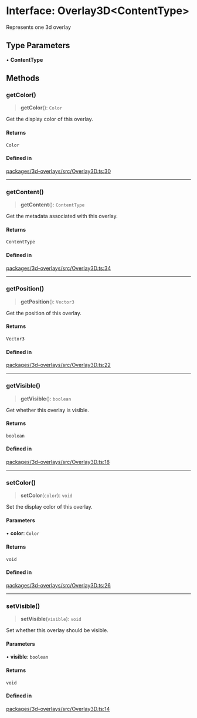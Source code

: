# Interface: Overlay3D\<ContentType\>

Represents one 3d overlay

## Type Parameters

• **ContentType**

## Methods

### getColor()

> **getColor**(): `Color`

Get the display color of this overlay.

#### Returns

`Color`

#### Defined in

[packages/3d-overlays/src/Overlay3D.ts:30](https://github.com/cognitedata/reveal/blob/3aaed3491dba3f4ba9ecd87f495d35383cc73a1d/viewer/packages/3d-overlays/src/Overlay3D.ts#L30)

***

### getContent()

> **getContent**(): `ContentType`

Get the metadata associated with this overlay.

#### Returns

`ContentType`

#### Defined in

[packages/3d-overlays/src/Overlay3D.ts:34](https://github.com/cognitedata/reveal/blob/3aaed3491dba3f4ba9ecd87f495d35383cc73a1d/viewer/packages/3d-overlays/src/Overlay3D.ts#L34)

***

### getPosition()

> **getPosition**(): `Vector3`

Get the position of this overlay.

#### Returns

`Vector3`

#### Defined in

[packages/3d-overlays/src/Overlay3D.ts:22](https://github.com/cognitedata/reveal/blob/3aaed3491dba3f4ba9ecd87f495d35383cc73a1d/viewer/packages/3d-overlays/src/Overlay3D.ts#L22)

***

### getVisible()

> **getVisible**(): `boolean`

Get whether this overlay is visible.

#### Returns

`boolean`

#### Defined in

[packages/3d-overlays/src/Overlay3D.ts:18](https://github.com/cognitedata/reveal/blob/3aaed3491dba3f4ba9ecd87f495d35383cc73a1d/viewer/packages/3d-overlays/src/Overlay3D.ts#L18)

***

### setColor()

> **setColor**(`color`): `void`

Set the display color of this overlay.

#### Parameters

• **color**: `Color`

#### Returns

`void`

#### Defined in

[packages/3d-overlays/src/Overlay3D.ts:26](https://github.com/cognitedata/reveal/blob/3aaed3491dba3f4ba9ecd87f495d35383cc73a1d/viewer/packages/3d-overlays/src/Overlay3D.ts#L26)

***

### setVisible()

> **setVisible**(`visible`): `void`

Set whether this overlay should be visible.

#### Parameters

• **visible**: `boolean`

#### Returns

`void`

#### Defined in

[packages/3d-overlays/src/Overlay3D.ts:14](https://github.com/cognitedata/reveal/blob/3aaed3491dba3f4ba9ecd87f495d35383cc73a1d/viewer/packages/3d-overlays/src/Overlay3D.ts#L14)
